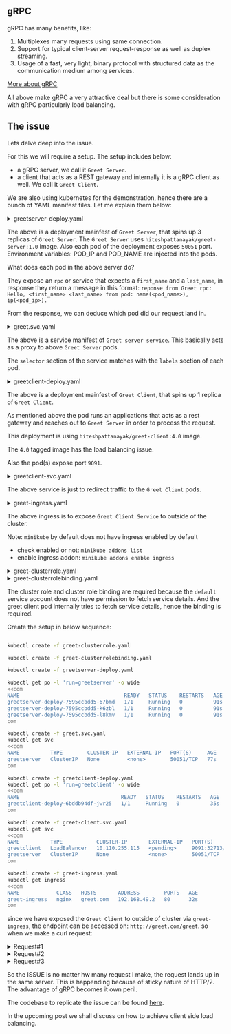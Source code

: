 ## gRPC

gRPC has many benefits, like:
1. Multiplexes many requests using same connection.
2. Support for typical client-server request-response as well as duplex streaming.
3. Usage of a fast, very light, binary protocol with structured data as the communication medium among services.

[More about gRPC](https://www.infracloud.io/blogs/understanding-grpc-concepts-best-practices/)

All above make gRPC a very attractive deal but there is some consideration with gRPC particularly load balancing.

## The issue

Lets delve deep into the issue.

For this we will require a setup. The setup includes below:
- a gRPC server, we call it `Greet Server`.
- a client that acts as a REST gateway and internally it is a gRPC client as well. We call it `Greet Client`.

We are also using kubernetes for the demonstration, hence there are a bunch of YAML manifest files. Let me explain them below:

<details> <summary> greetserver-deploy.yaml </summary>

```yml
apiVersion: apps/v1
kind: Deployment
metadata:
  name: greetserver-deploy
spec:
  replicas: 3
  selector:
    matchLabels:
      run: greetserver
  template:
    metadata:
      labels:
        run: greetserver
    spec:
      containers:
        - image: hiteshpattanayak/greet-server:1.0
          imagePullPolicy: IfNotPresent
          name: greetserver
          ports:
            - containerPort: 50051
          env:
            - name: POD_IP
              valueFrom:
                fieldRef:
                  fieldPath: status.podIP
            - name: POD_NAME
              valueFrom:
                fieldRef:
                  fieldPath: metadata.name
```
</details>

The above is a deployment mainfest of `Greet Server`, that spins up 3 replicas of `Greet Server`.
The `Greet Server` uses `hiteshpattanayak/greet-server:1.0` image.
Also each pod of the deployment exposes `50051` port.
Environment variables: POD_IP and POD_NAME are injected into the pods.

What does each pod in the above server do?

They expose an `rpc` or service that expects a `first_name` and a `last_name`, in response they return a message in this format:
`reponse from Greet rpc: Hello, <first_name> <last_name> from pod: name(<pod_name>), ip(<pod_ip>).`

From the response, we can deduce which pod did our request land in.

<details> <summary> greet.svc.yaml </summary>

```yml
apiVersion: v1
kind: Service
metadata:
  labels:
    run: greetserver
  name: greetserver
  namespace: default
spec:
  ports:
    - name: grpc
      port: 50051
      protocol: TCP
      targetPort: 50051
  selector:
    run: greetserver
```
</details>

The above is a service manifest of `Greet server service`. This basically acts as a proxy to above `Greet Server` pods.

The `selector` section of the service matches with the `labels` section of each pod.

<details> <summary> greetclient-deploy.yaml </summary>

```yml
apiVersion: apps/v1
kind: Deployment
metadata:
  name: greetclient-deploy
spec:
  replicas: 1
  selector:
    matchLabels:
      run: greetclient
  template:
    metadata:
      labels:
        run: greetclient
    spec:
      containers:
        - image: hiteshpattanayak/greet-client:4.0
          name: greetclient
          ports:
            - containerPort: 9091
          env:
            - name: GRPC_SERVER_HOST
              value: greetserver.default.svc.cluster.local
            - name: GRPC_SVC
              value: greetserver
            - name: POD_NAMESPACE
              valueFrom:
                fieldRef:
                  fieldPath: metadata.namespace
```

</details>

The above is a deployment mainfest of `Greet Client`, that spins up 1 replica of `Greet Client`.

As mentioned above the pod runs an applications that acts as a rest gateway and reaches out to `Greet Server` in order to process the request.

This deployment is using `hiteshpattanayak/greet-client:4.0` image.

The `4.0` tagged image has the load balancing issue.

Also the pod(s) expose port `9091`.

<details> <summary> greetclient-svc.yaml </summary>

```yml
apiVersion: v1
kind: Service
metadata:
  labels:
    run: greetclient
  name: greetclient
  namespace: default
spec:
  ports:
    - name: restgateway
      port: 9091
      protocol: TCP
      targetPort: 9091
  selector:
    run: greetclient
  type: LoadBalancer
```

</details>

The above service is just to redirect traffic to the `Greet Client` pods.

<details> <summary> greet-ingress.yaml </summary>

```yml
apiVersion: networking.k8s.io/v1
kind: Ingress
metadata:
  name: greet-ingress
  namespace: default
  annotations:
    nginx.ingress.kubernetes.io/ssl-redirect: "false"
spec:
  rules:
    - host: greet.com
      http:
        paths:
          - path: /
            pathType: Prefix
            backend:
              service:
                name: greetclient
                port:
                  name: restgateway
```

</details>

The above ingress is to expose `Greet Client Service` to outside of the cluster.

Note:
`minikube` by default does not have ingress enabled by default
- check enabled or not: `minikube addons list`
- enable ingress addon: `minikube addons enable ingress`

<details> <summary> greet-clusterrole.yaml </summary>

```yml

kind: ClusterRole
apiVersion: rbac.authorization.k8s.io/v1
metadata:
  namespace: default
  name: service-reader
rules:
  - apiGroups: [""]
    resources: ["services"]
    verbs: ["get", "watch", "list"]
```

</details>

<details> <summary> greet-clusterrolebinding.yaml </summary>

```yml
apiVersion: rbac.authorization.k8s.io/v1
kind: ClusterRoleBinding
metadata:
  name: service-reader-binding
roleRef:
  apiGroup: rbac.authorization.k8s.io
  kind: ClusterRole
  name: service-reader
subjects:
  - kind: ServiceAccount
    name: default
    namespace: default
```

</details>

The cluster role and cluster role binding are required because the `default` service account does not have permission to fetch service details.
And the greet client pod internally tries to fetch service details, hence the binding is required.

Create the setup in below sequence:

```bash

kubectl create -f greet-clusterrole.yaml

kubectl create -f greet-clusterrolebinding.yaml

kubectl create -f greetserver-deploy.yaml

kubectl get po -l 'run=greetserver' -o wide
<<com
NAME                                  READY   STATUS    RESTARTS   AGE   IP           NODE       NOMINATED NODE   READINESS GATES
greetserver-deploy-7595ccbdd5-67bmd   1/1     Running   0          91s   172.17.0.4   minikube   <none>           <none>
greetserver-deploy-7595ccbdd5-k6zbl   1/1     Running   0          91s   172.17.0.3   minikube   <none>           <none>
greetserver-deploy-7595ccbdd5-l8kmv   1/1     Running   0          91s   172.17.0.2   minikube   <none>           <none>
com

kubectl create -f greet.svc.yaml
kubectl get svc
<<com
NAME          TYPE        CLUSTER-IP   EXTERNAL-IP   PORT(S)     AGE
greetserver   ClusterIP   None         <none>        50051/TCP   77s
com

kubectl create -f greetclient-deploy.yaml
kubectl get po -l 'run=greetclient' -o wide
<<com
NAME                                 READY   STATUS    RESTARTS   AGE   IP           NODE       NOMINATED NODE   READINESS GATES
greetclient-deploy-6bddb94df-jwr25   1/1     Running   0          35s   172.17.0.6   minikube   <none>           <none>
com

kubectl create -f greet-client.svc.yaml
kubectl get svc
<<com
NAME          TYPE           CLUSTER-IP       EXTERNAL-IP   PORT(S)          AGE
greetclient   LoadBalancer   10.110.255.115   <pending>     9091:32713/TCP   22s
greetserver   ClusterIP      None             <none>        50051/TCP        5m14s
com

kubectl create -f greet-ingress.yaml
kubectl get ingress
<<com
NAME            CLASS   HOSTS       ADDRESS        PORTS   AGE
greet-ingress   nginx   greet.com   192.168.49.2   80      32s
com
```

since we have exposed the `Greet Client` to outside of cluster via `greet-ingress`, the endpoint can be accessed on: `http://greet.com/greet`.
so when we make a curl request:

<details> <summary> Request#1 </summary>

```bash
curl --request POST \
  --url http://greet.com/greet \
  --header 'Content-Type: application/json' \
  --data '{
	"first_name": "Hitesh",
	"last_name": "Pattanayak"
}'

<<com
Response

reponse from Greet rpc: Hello, Hitesh Pattanayak from pod: name(greetserver-deploy-7595ccbdd5-l8kmv), ip(172.17.0.2).
com
```

</details>

<details> <summary> Request#2 </summary>

```bash
curl --request POST \
  --url http://greet.com/greet \
  --header 'Content-Type: application/json' \
  --data '{
	"first_name": "Hitesh",
	"last_name": "Pattanayak"
}'

<<com
Response

reponse from Greet rpc: Hello, Hitesh Pattanayak from pod: name(greetserver-deploy-7595ccbdd5-l8kmv), ip(172.17.0.2).
com
```

</details>

<details> <summary> Request#3 </summary>

```bash
curl --request POST \
  --url http://greet.com/greet \
  --header 'Content-Type: application/json' \
  --data '{
	"first_name": "Hitesh",
	"last_name": "Pattanayak"
}'

<<com
Response

reponse from Greet rpc: Hello, Hitesh Pattanayak from pod: name(greetserver-deploy-7595ccbdd5-l8kmv), ip(172.17.0.2).
com
```

</details>

So the ISSUE is no matter hw many request I make, the request lands up in the same server. This is happending because of sticky nature of HTTP/2.
The advantage of gRPC becomes it own peril.

The codebase to replicate the issue can be found [here](https://github.com/HiteshRepo/grpc-loadbalancing/commit/dd31d2628d4ee1e47b07b5737ff51cfc43c76d4e).

In the upcoming post we shall discuss on how to achieve client side load balancing.